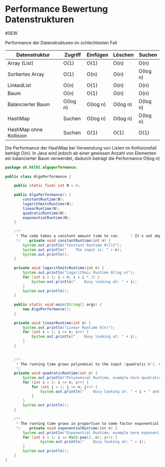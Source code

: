 # Performance Bewertung Datenstrukturen
#SEW

Performance der Datenstrukturen im schlechtesten Fall

| Datenstruktur          | Zugriff  | Einfügen | Löschen  | Suchen   |
| ---------------------- | -------- | -------- | -------- | -------- |
| Array (List)           | O(1)     | O(1)     | O(n)     | O(n)     |
| Sortiertes Array       | O(1)     | O(n)     | O(n)     | O(log n) |
| LinkedList             | O(n)     | O(1)     | O(n)     | O(n)     |
| Baum                   | O(n)     | O(1)     | O(n)     | O(n)     |
| Balancierter Baum      | O(log n) | O(log n) | O(log n) | O(log n) |
| HashMap                | Suchen   | O(log n) | O(log n) | O(log n) |
| HashMap ohne Kollision | Suchen   | O(1)     | O(1)     | O(1)     |
Die Performance der HashMap bei Verwendung von Listen im Kollisionsfall beträgt O(n). In Java wird jedoch ab einer gewissen Anzahl von Elementen ein balancierter Baum verwendet, dadurch beträgt die Performance O(log n)

``` java
package at.htlhl.algoperformance;  
  
public class AlgoPerformance {  
  
    public static final int N = 8;  
  
    public AlgoPerformance() {  
        constantRuntime(N);  
        logarithmitcRuntime(N);  
        linearRuntime(N);  
        quadraticRuntime(N);  
        exponentialRuntime(N);  
    }  
  
    /**  
     * The code takes a constant amount time to run.     * It's not dependent on the size on n.     *     * @param n input  
     */    private void constantRuntime(int n) {  
        System.out.println("Constant Runtime 0(1)2");  
        System.out.println("    The input is: " + n);  
        System.out.println();  
    }  
  
    private void logarithmitcRuntime(int n) {  
        System.out.println("Logarithmic Runtime 0(log n)");  
        for (int i = 1; i < n; i = i * 2) {  
            System.out.println("    Busy looking at: " + i);  
        }  
        System.out.println();  
    }  
  
    public static void main(String[] args) {  
        new AlgoPerformance();  
    }  
  
    private void linearRuntime(int n) {  
        System.out.println("Linear Runtime 0(n)");  
        for (int i = 1; i <= n; i++) {  
            System.out.println("    Busy looking at: " + i);  
        }  
    }  
  
  
    /**  
     * The running time grows polynomial to the input (quadratic n^2, cubic n^3, ...)     * to the input     *     * @param n  
     */  
    private void quadraticRuntime(int n) {  
        System.out.println("Polynominal Runtime, example here quadratic 0(n^2)");  
        for (int i = 1; i <= n; i++) {  
            for (int j = 1; j <= n; j++) {  
                System.out.println("    Busy looking at: " + i + " and " + j);  
            }  
        }  
        System.out.println();  
    }  
  
    /**  
     * The running time grows in proportion to some factor exponential to the input     *     * (very slow algorithm)     *     * 0(k^n) e.g. 0(2^n)     * @param n input  
     */    private void exponentialRuntime(int n) {  
        System.out.println("Exponential Runtime, example here exponential 0(2^n)");  
        for (int i = 1; i <= Math.pow(2, n); i++) {  
                System.out.println("    Busy looking at: " + i);  
        }  
        System.out.println();  
    }  
}
```